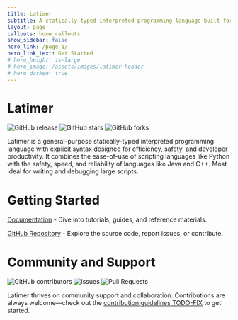 ```yaml
---
title: Latimer
subtitle: A statically-typed interpreted programming language built for speed, safety, and clarity.
layout: page
callouts: home_callouts
show_sidebar: false
hero_link: /page-1/
hero_link_text: Get Started
# hero_height: is-large
# hero_image: /assets/images/latimer-header
# hero_darken: true
---
```


# Latimer

![GitHub release](https://img.shields.io/github/v/release/latimer-lang/latimer)
![GitHub stars](https://img.shields.io/github/stars/latimer-lang/latimer?style=social)
![GitHub forks](https://img.shields.io/github/forks/latimer-lang/latimer?style=social)

Latimer is a general-purpose statically-typed interpreted programming language with explicit syntax designed for efficiency, safety, and developer productivity. It combines the ease-of-use of scripting languages like Python with the safety, speed, and reliability of languages like Java and C++. Most ideal for writing and debugging large scripts.

# Getting Started

[Documentation](https://www.latimer-lang.org/docs/) - Dive into tutorials, guides, and reference materials.

[GitHub Repository](https://github.com/latimer-lang/latimer) - Explore the source code, report issues, or contribute.

# Community and Support

![GitHub contributors](https://img.shields.io/github/contributors/latimer-lang/latimer)
![Issues](https://img.shields.io/github/issues/latimer-lang/latimer)
![Pull Requests](https://img.shields.io/github/issues-pr/latimer-lang/latimer)

Latimer thrives on community support and collaboration. Contributions are always welcome—check out the [contribution guidelines TODO-FIX](https://github.com/latimer-lang/latimer) to get started.
